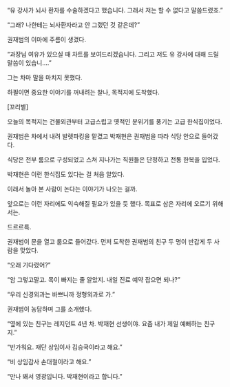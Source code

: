 “유 강사가 뇌사 환자를 수술하겠다고 했습니다. 그래서 저는 할 수 없다고 말씀드렸죠.”

“그래? 나한테는 뇌사환자라고 안 그랬던 것 같은데?”

권재범의 이마에 주름이 생겼다.

“과장님 여유가 있으실 때 차트를 보여드리겠습니다. 그리고 저도 유 강사에 대해 드릴 말씀이 있습니....”

그는 차마 말을 마치지 못했다.

하필이면 중요한 이야기를 꺼내려는 찰나, 목적지에 도착했다.

[꼬리별]

오늘의 목적지는 건물외관부터 고급스럽고 옛적인 분위기를 풍기는 고급 한식집이었다.

권재범은 차에서 내려 발렛파킹을 맡겼고 박재현은 권재범을 따라 식당 안으로 들어갔다.

식당은 전부 룸으로 구성되었고 스쳐 지나가는 직원들은 단정하고 전통 한복을 입었다.

박재현은 이런 한식집도 있다는 걸 처음 알았다.

이래서 놀아 본 사람이 논다는 이야기가 나오는 걸까.

앞으로는 이런 자리에도 익숙해질 필요가 있을 듯 했다. 목표로 삼은 자리에 오르기 위해서는.

드르르륵.

권재범이 문을 열고 룸으로 들어갔다. 먼저 도착한 권재범의 친구 두 명이 반갑게 두 사람을 맞았다.

“오래 기다렸어?”

“암 그렇고말고. 목이 빠지는 줄 알았지. 내일 진료 예약 잡으면 되나?”

“우리 신경외과는 바쁘니까 정형외과로 가.”

권재범이 농담하며 그를 소개했다.

“옆에 있는 친구는 레지던트 4년 차. 박재현 선생이야. 요즘 내가 제일 예뻐하는 친구지.”

“반가워요. 재단 상임이사 김승국이라고 해요.”

“비 상임감사 손대철이라고 해요.”

“만나 봬서 영광입니다. 박재현이라고 합니다.”